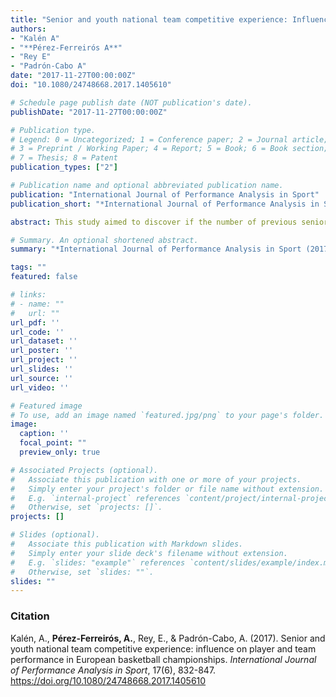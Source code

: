 ```yaml
---
title: "Senior and youth national team competitive experience: Influence on player and team performance in European basketball championships"
authors:
- "Kalén A"
- "**Pérez-Ferreirós A**"
- "Rey E"
- "Padrón-Cabo A"
date: "2017-11-27T00:00:00Z"
doi: "10.1080/24748668.2017.1405610"

# Schedule page publish date (NOT publication's date).
publishDate: "2017-11-27T00:00:00Z"

# Publication type.
# Legend: 0 = Uncategorized; 1 = Conference paper; 2 = Journal article;
# 3 = Preprint / Working Paper; 4 = Report; 5 = Book; 6 = Book section;
# 7 = Thesis; 8 = Patent
publication_types: ["2"]

# Publication name and optional abbreviated publication name.
publication: "International Journal of Performance Analysis in Sport"
publication_short: "*International Journal of Performance Analysis in Sport*"

abstract: This study aimed to discover if the number of previous senior and youth national team championships played relates to the team and player performance at the European basketball championships. The sample consisted of all national teams and their players participating in the 2011, 2013 and 2015 European Championships for men (teams n = 72; players n = 697) and women (teams n = 52, players = 520). The teams were classified into four groups based on their highest stage reached in the tournament. A k-means cluster was used to group the players as high, medium or low performers according to their efficiency rating. The number of previous senior and youth championships was compared between groups. Better performing teams and players had a higher number of previous senior championships. The competitive experience differentiates low performing players for both genders, but only distinguishes high from medium performing players for women. No differences in the number of youth championships were found. It appears to be critical to have a sufficient amount of accumulated senior competitive experience within the team to reach the semi-final phase both for men’s and women’s national teams.

# Summary. An optional shortened abstract.
summary: "*International Journal of Performance Analysis in Sport (2017)*"

tags: ""
featured: false

# links:
# - name: ""
#   url: ""
url_pdf: ''
url_code: ''
url_dataset: ''
url_poster: ''
url_project: ''
url_slides: ''
url_source: ''
url_video: ''

# Featured image
# To use, add an image named `featured.jpg/png` to your page's folder. 
image:
  caption: ''
  focal_point: ""
  preview_only: true

# Associated Projects (optional).
#   Associate this publication with one or more of your projects.
#   Simply enter your project's folder or file name without extension.
#   E.g. `internal-project` references `content/project/internal-project/index.md`.
#   Otherwise, set `projects: []`.
projects: []

# Slides (optional).
#   Associate this publication with Markdown slides.
#   Simply enter your slide deck's filename without extension.
#   E.g. `slides: "example"` references `content/slides/example/index.md`.
#   Otherwise, set `slides: ""`.
slides: ""
---
```


### Citation
Kalén, A., **Pérez-Ferreirós, A.**, Rey, E., & Padrón-Cabo, A. (2017). Senior and youth national team competitive experience: influence on player and team performance in European basketball championships. *International Journal of Performance Analysis in Sport*, 17(6), 832-847.  https://doi.org/10.1080/24748668.2017.1405610 